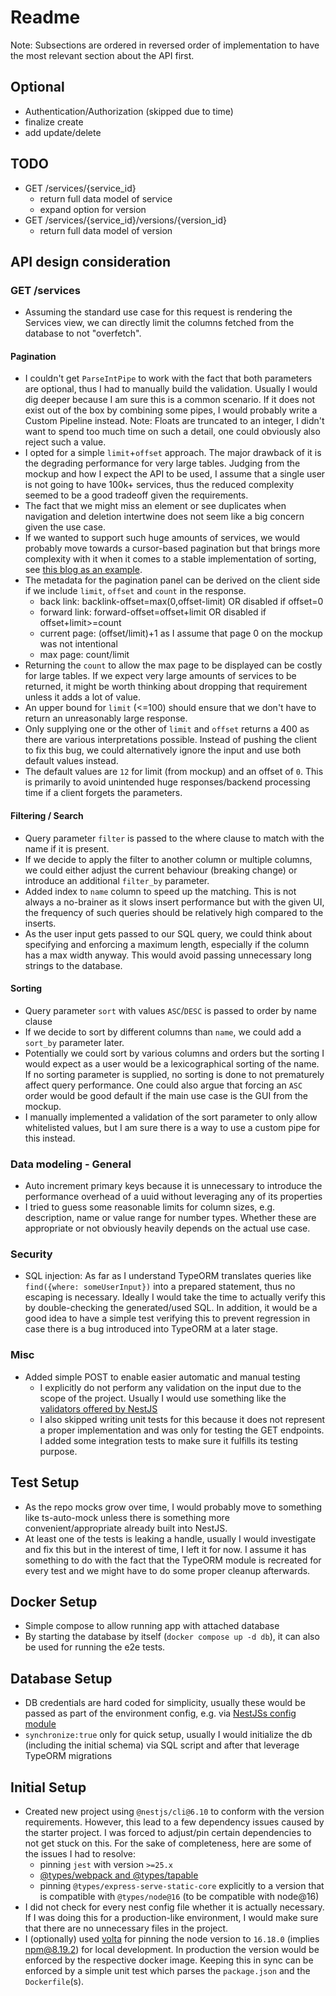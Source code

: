 # Readme

Note: Subsections are ordered in reversed order of implementation to have the most relevant section about the API first.

## Optional

- Authentication/Authorization (skipped due to time)
- finalize create
- add update/delete

## TODO

- GET /services/{service_id}
  - return full data model of service
  - expand option for version
- GET /services/{service_id}/versions/{version_id}
  - return full data model of version

## API design consideration

### GET /services

- Assuming the standard use case for this request is rendering the Services view, we can directly limit the columns
  fetched from the database to not "overfetch".

#### Pagination

- I couldn't get `ParseIntPipe` to work with the fact that both parameters are optional, thus I had to manually build the
  validation. Usually I would dig deeper because I am sure this is a common scenario. If it does not exist out of the box by
  combining some pipes, I would probably write a Custom Pipeline instead.
  Note: Floats are truncated to an integer, I didn't want to spend too much time on such a detail, one could obviously also reject such a value.
- I opted for a simple `limit`+`offset` approach. The major drawback of it is the degrading performance for very large
  tables. Judging from the mockup and how I expect the API to be used, I assume that a single user is not going to
  have 100k+ services, thus the reduced complexity seemed to be a good tradeoff given the requirements.
- The fact that we might miss an element or see duplicates when navigation and deletion intertwine does not seem like
  a big concern given the use case.
- If we wanted to support such huge amounts of services, we would probably move towards a cursor-based pagination but
  that brings more complexity with it when it comes to a stable implementation of sorting, see [this blog as an example](https://shopify.engineering/pagination-relative-cursors).
- The metadata for the pagination panel can be derived on the client side if we include `limit`, `offset` and `count`
  in the response.
  - back link: backlink-offset=max(0,offset-limit) OR disabled if offset=0
  - forward link: forward-offset=offset+limit OR disabled if offset+limit>=count
  - current page: (offset/limit)+1 as I assume that page 0 on the mockup was not intentional
  - max page: count/limit
- Returning the `count` to allow the max page to be displayed can be costly for large tables. If we expect very large
  amounts of services to be returned, it might be worth thinking about dropping that requirement unless it adds a lot
  of value.
- An upper bound for `limit` (<=100) should ensure that we don't have to return an unreasonably large response.
- Only supplying one or the other of `limit` and `offset` returns a 400 as there are various interpretations possible. Instead of pushing the client to fix this bug, we could alternatively ignore the input and use both default values
  instead.
- The default values are `12` for limit (from mockup) and an offset of `0`. This is primarily to avoid unintended huge
  responses/backend processing time if a client forgets the parameters.

#### Filtering / Search

- Query parameter `filter` is passed to the where clause to match with the name if it is present.
- If we decide to apply the filter to another column or multiple columns, we could either adjust the current behaviour
  (breaking change) or introduce an additional `filter_by` parameter.
- Added index to `name` column to speed up the matching. This is not always a no-brainer as it slows insert performance
  but with the given UI, the frequency of such queries should be relatively high compared to the inserts.
- As the user input gets passed to our SQL query, we could think about specifying and enforcing a maximum length,
  especially if the column has a max width anyway. This would avoid passing unnecessary long strings to the database.

#### Sorting

- Query parameter `sort` with values `ASC`/`DESC` is passed to order by name clause
- If we decide to sort by different columns than `name`, we could add a `sort_by` parameter later.
- Potentially we could sort by various columns and orders but the sorting I would expect as a user would be a
  lexicographical sorting of the name. If no sorting parameter is supplied, no sorting is done to not prematurely affect
  query performance. One could also argue that forcing an `ASC` order would be good default if the main use case is the
  GUI from the mockup.
- I manually implemented a validation of the sort parameter to only allow whitelisted values, but I am sure there is a
  way to use a custom pipe for this instead.

### Data modeling - General

- Auto increment primary keys because it is unnecessary to introduce the performance overhead of a uuid without leveraging
  any of its properties
- I tried to guess some reasonable limits for column sizes, e.g. description, name or value range for number types.
  Whether these are appropriate or not obviously heavily depends on the actual use case.

### Security

- SQL injection: As far as I understand TypeORM translates queries like `find({where: someUserInput})` into a prepared
  statement, thus no escaping is necessary. Ideally I would take the time to actually verify this by double-checking the generated/used SQL. In addition, it would be a good idea to have a simple test verifying this to prevent regression in case there is a bug introduced into TypeORM at a later stage.

### Misc

- Added simple POST to enable easier automatic and manual testing
  - I explicitly do not perform any validation on the input due to the scope of the project. Usually I would use something like the [validators offered by NestJS](https://docs.nestjs.com/techniques/validation)
  - I also skipped writing unit tests for this because it does not represent a proper implementation and was only for
    testing the GET endpoints. I added some integration tests to make sure it fulfills its testing purpose.

## Test Setup

- As the repo mocks grow over time, I would probably move to something like ts-auto-mock unless there is something more
  convenient/appropriate already built into NestJS.
- At least one of the tests is leaking a handle, usually I would investigate and fix this but in the interest of time, I left it for now. I assume it has something to do with the fact that the TypeORM module is recreated for every test and we might have to do some proper cleanup afterwards.

## Docker Setup

- Simple compose to allow running app with attached database
- By starting the database by itself (`docker compose up -d db`), it can also be used for running the e2e tests.

## Database Setup

- DB credentials are hard coded for simplicity, usually these would be passed as part of the environment config, e.g.
  via [NestJSs config module](https://docs.nestjs.com/techniques/configuration)
- `synchronize:true` only for quick setup, usually I would initialize the db (including the initial schema) via SQL script and after that leverage TypeORM migrations

## Initial Setup

- Created new project using `@nestjs/cli@6.10` to conform with the version requirements. However, this lead to a few
  dependency issues caused by the starter project. I was forced to adjust/pin certain dependencies to not get stuck on
  this. For the sake of completeness, here are some of the issues I had to resolve:
  - pinning `jest` with version `>=25.x`
  - [@types/webpack and @types/tapable](https://github.com/nestjs/nest/issues/6758)
  - pinning `@types/express-serve-static-core` explicitly to a version that is compatible with `@types/node@16` (to be compatible with node@16)
- I did not check for every nest config file whether it is actually necessary. If I was doing this for a production-like
  environment, I would make sure that there are no unnecessary files in the project.
- I (optionally) used [volta](https://volta.sh/) for pinning the node version to `16.18.0` (implies npm@8.19.2) for local development.
  In production the version would be enforced by the respective docker image. Keeping this in sync can be enforced by a
  simple unit test which parses the `package.json` and the `Dockerfile`(s).
